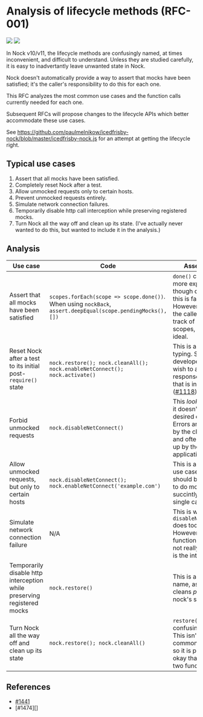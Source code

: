 # Analysis of lifecycle methods (RFC-001)

![](https://img.shields.io/badge/rfc-001-blue.svg)
![](https://img.shields.io/badge/status-accepted-brightgreen.svg)

In Nock v10/v11, the lifecycle methods are confusingly named, at times
inconvenient, and difficult to understand. Unless they are studied
carefully, it is easy to inadvertantly leave unwanted state in Nock.

Nock doesn't automatically provide a way to assert that mocks have been
satisfied; it's the caller's responsibility to do this for each one.

This RFC analyzes the most common use cases and the function calls
currently needed for each one.

Subsequent RFCs will propose changes to the lifecycle APIs which better
accommodate these use cases.

See
https://github.com/paulmelnikow/icedfrisby-nock/blob/master/icedfrisby-nock.js
for an attempt at getting the lifecycle right.

## Typical use cases

1. Assert that all mocks have been satisfied.
2. Completely reset Nock after a test.
3. Allow unmocked requests only to certain hosts.
4. Prevent unmocked requests entirely.
5. Simulate network connection failures.
6. Temporarily disable http call interception while preserving registered mocks.
7. Turn Nock all the way off and clean up its state. (I've actually never
   wanted to do this, but wanted to include it in the analysis.)

## Analysis

| Use case                                                                | Code                                                                                                         | Assessment                                                                                                                                                           |
| ----------------------------------------------------------------------- | ------------------------------------------------------------------------------------------------------------ | -------------------------------------------------------------------------------------------------------------------------------------------------------------------- |
| Assert that all mocks have been satisfied                               | `scopes.forEach(scope => scope.done())`. When using `nockBack`, `assert.deepEqual(scope.pendingMocks(), [])` | `done()` could have a more explicit name, though otherwise this is fairly clear. However it requires the caller to keep track of all the scopes, which is not ideal. |
| Reset Nock after a test to its initial post-`require()` state           | `nock.restore(); nock.cleanAll(); nock.enableNetConnect(); nock.activate()`                                  | This is a lot of typing. Some developers may wish to abort response playback that is in flight. ([#1118][])                                                          |
| Forbid unmocked requests                                                | `nock.disableNetConnect()`                                                                                   | This _looks_ okay, but it doesn't have the desired effect. Errors are received by the client code and often swallowed up by the application ([#884][]).              |
| Allow unmocked requests, but only to certain hosts                      | `nock.disableNetConnect(); nock.enableNetConnect('example.com')`                                             | This is a common use case, and should be possible to do more succintly, with a single call.                                                                          |
| Simulate network connection failure                                     | N/A                                                                                                          | This is what `disableNetConnect()` does today. However from the function name, it's not really clear this is the intention.                                          |
| Temporarily disable http interception while preserving registered mocks | `nock.restore()`                                                                                             | This is a confusing name, as it only cleans _part_ of nock's state.                                                                                                  |
| Turn Nock all the way off and clean up its state                        | `nock.restore(); nock.cleanAll()`                                                                            | `restore()` is a confusing name. This isn't the most common use case, so it is probably okay that it requires two function calls.                                    |

## References

- [#1441][]
- [#1474][]

[#884]: https://github.com/nock/nock/issues/884
[#1118]: https://github.com/nock/nock/issues/1118
[#1441]: https://github.com/nock/nock/issues/1441
[#1447]: https://github.com/nock/nock/issues/1474
